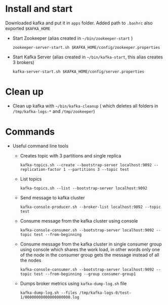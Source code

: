 # Install and start

  Downloaded kafka and put it in `apps` folder. Added path to `.bashrc` also exported `$KAFKA_HOME`

- Start Zookeeper (alias created in `~/bin/zookeeper-start` )

  ```
  zookeeper-server-start.sh $KAFKA_HOME/config/zookeeper.properties
  ```

- Start Kafka Server (alias created in `~/bin/kafka-start`, this alias creates 3 brokers)

  ```
  kafka-server-start.sh $KAFKA_HOME/config/server.properties
  ```

# Clean up

- Clean up kafka with `~/bin/kafka-cleanup` ( which deletes all folders in `/tmp/kafka-logs-*` and `/tmp/zookeeper`)


# Commands
- Useful command line tools

  - Creates topic with 3 partitions and single replica

    ```
    kafka-topics.sh --create --bootstrap-server localhost:9092 --replication-factor 1 --partitions 3 --topic test
    ```
  - List topics

    ```
    kafka-topics.sh --list --bootstrap-server localhost:9092
    ```

  - Send message to kafka cluster

    ```
    kafka-console-producer.sh --broker-list localhost:9092 --topic test
    ```

  - Consume message from the kafka cluster using console

    ```
    kafka-console-consumer.sh --bootstrap-server localhost:9092 --topic test --from-beginning
    ```

  - Consume message from the kafka cluster in single consumer group using console which shares the work load,
    in other words only one of the node in the consumer group gets the message instead of all the nodes

    ```
    kafka-console-consumer.sh --bootstrap-server localhost:9092 --topic test --from-beginning --group consumer-group1
    ```

  - Dumps broker metrics using `kafka-dump-log.sh` file
    ```
    kafka-dump-log.sh --files /tmp/kafka-logs-0/test-1/00000000000000000000.log
    ```
